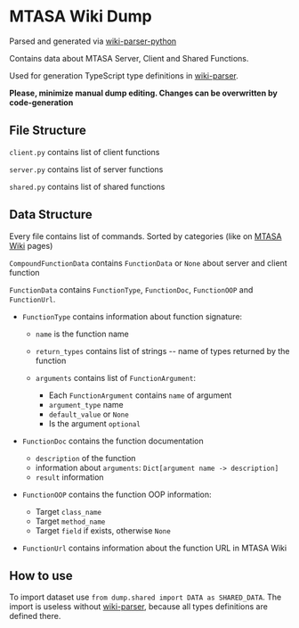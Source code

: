 # MTASA Wiki Dump

Parsed and generated via 
[wiki-parser-python](https://github.com/mtasa-typescript/mtasa-wiki-parser)

Contains data about MTASA Server, Client and Shared Functions.

Used for generation TypeScript type definitions in 
[wiki-parser](https://github.com/mtasa-typescript/mtasa-wiki-parser).

**Please, minimize manual dump editing. Changes can be overwritten by code-generation**

## File Structure

`client.py` contains list of client functions

`server.py` contains list of server functions

`shared.py` contains list of shared functions

## Data Structure

Every file contains list of commands. Sorted by categories (like on [MTASA Wiki](https://wiki.multitheftauto.com/wiki/Main_Page) pages)

`CompoundFunctionData` contains `FunctionData` or `None` about server and client function

`FunctionData` contains `FunctionType`, `FunctionDoc`, `FunctionOOP` and `FunctionUrl`.

- `FunctionType` contains information about function signature:
  
  -  `name` is the function name
  - `return_types` contains list of strings -- name of types returned by the function
  - `arguments` contains list of `FunctionArgument`:
    
    - Each `FunctionArgument` contains `name` of argument
    - `argument_type` name
    - `default_value` or `None`
    - Is the argument `optional`
    
- `FunctionDoc` contains the function documentation

  - `description` of the function
  - information about `arguments`: `Dict[argument name -> description]`
  - `result` information
    
- `FunctionOOP` contains the function OOP information:

  - Target `class_name`
  - Target `method_name`
  - Target `field` if exists, otherwise `None`
  
- `FunctionUrl` contains information about the function URL in MTASA Wiki

## How to use

To import dataset use `from dump.shared import DATA as SHARED_DATA`. 
The import is useless without [wiki-parser](https://github.com/mtasa-typescript/mtasa-wiki-parser), because all types definitions are defined there.